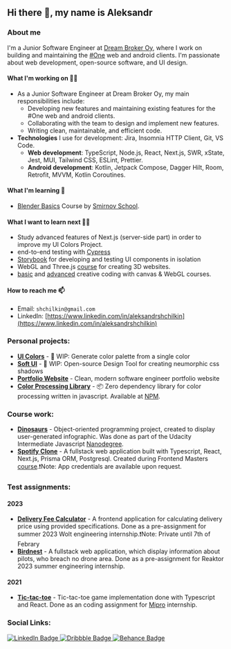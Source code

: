 ## Hi there 👋, my name is Aleksandr

### About me

I'm a Junior Software Engineer at [Dream Broker Oy](https://dreambroker.com), where I work on building and maintaining the [#One](https://dreambroker.com/one/) web and android clients. I'm passionate about web development, open-source software, and UI design.

#### What I'm working on 👨‍💻
- As a Junior Software Engineer at Dream Broker Oy, my main responsibilities include: 
    - Developing new features and maintaining existing features for the #One web and android clients.
    - Collaborating with the team to design and implement new features.
    - Writing clean, maintainable, and efficient code.
- **Technologies** I use for development: Jira, Insomnia HTTP Client, Git, VS Code.
    - **Web development**: TypeScript, Node.js, React, Next.js, SWR, xState, Jest, MUI, Tailwind CSS, ESLint, Prettier. 
    - **Android development**: Kotlin, Jetpack Compose, Dagger Hilt, Room, Retrofit, MVVM, Kotlin Coroutines.



#### What I'm learning 📖 
- [Blender Basics](https://smirnov.school/bb/) Course by [Smirnov School](https://smirnov.school).

#### What I want to learn next 👨‍🎓
  - Study advanced features of Next.js (server-side part) in order to improve my UI Colors Project.
  - end-to-end testing with [Cypress](https://www.cypress.io)
  - [Storybook](https://storybook.js.org) for developing and testing UI components in isolation
  - WebGL and Three.js [course](https://threejs-journey.com) for creating 3D websites. 
  - [basic](https://frontendmasters.com/courses/canvas-webgl/) and [advanced](https://frontendmasters.com/courses/webgl-shaders/) creative coding with canvas & WebGL courses.

#### How to reach me 📫 
- Email: `shchilkin@gmail.com`
- LinkedIn: [https://www.linkedin.com/in/aleksandrshchilkin](https://www.linkedin.com/in/aleksandrshchilkin)


### Personal projects:

- [**UI Colors**](https://ui-colors-eight.vercel.app/#50ae6f) - 🚧 WIP: Generate color palette from a single color
- [**Soft UI**](https://soft-ui.vercel.app/#FAFAFA) - 🚧 WIP: Open-source Design Tool for creating neumorphic css shadows
- [**Portfolio Website**](https://shchilkin.design) - Clean, modern software engineer portfolio website
- [**Color Processing Library**](https://github.com/shchilkin/color-processing-library) - 📦 Zero dependency library for color processing written in javascript. Available at [NPM](https://www.npmjs.com/package/color-processing-library).


### Course work: 

- [**Dinosaurs**](https://shchilkin.github.io/dinosaurs/) - Object-oriented programming project, created to display user-generated infographic. Was done as part of the Udacity Intermediate Javascript [Nanodegree](https://www.udacity.com/course/intermediate-javascript-nanodegree--nd032).
- [**Spotify Clone**](https://frontend-masters-nextjs-fullstack.vercel.app/signin) - A fullstack web application built with Typescript, React, Next.js, Prisma ORM, Postgresql. Created during Frontend Masters [course](https://frontendmasters.com/courses/fullstack-app-next/).❗️Note: App credentials are available upon request.

### Test assignments:

#### 2023
- [**Delivery Fee Calculator**](https://github.com/shchilkin/wolt-delivery-fee-calculator) - A frontend application for calculating delivery price using provided specifications. Done as a pre-assignment for summer 2023 Wolt engineering internship.❗Note: Private until 7th of Febrary 
- [**Birdnest**](https://reaktor-birdnest-frontend-gkmin.ondigitalocean.app/) - A fullstack web application, which display information about pilots, who breach no drone area. Done as a pre-assignment for Reaktor 2023 summer engineering internship.
#### 2021
- [**Tic-tac-toe**](https://shchilkin.github.io/tic-tac-toe/) - Tic-tac-toe game implementation done with Typescript and React. Done as an coding assignment for [Mipro](https://www.mipro.fi/en/) internship.


### Social Links:

<div id="badges">
  <a href="https://www.linkedin.com/in/aleksandrshchilkin">
    <img src="https://img.shields.io/badge/LinkedIn-0A66C2?style=for-the-badge&logo=linkedin&logoColor=white" alt="LinkedIn Badge"/>
  </a>
  <a href="https://dribbble.com/AleksandrShchilkin">
    <img src="https://img.shields.io/badge/Dribbble-ea4c89?style=for-the-badge&logo=dribbble&logoColor=white" alt="Dribbble Badge"/>
  </a>
  <a href="https://www.behance.net/AleksandrShchilkin">
    <img src="https://img.shields.io/badge/Behance-1769ff?style=for-the-badge&logo=behance&logoColor=white" alt="Behance Badge"/>
  </a>
</div>

<!-- ## Summary

I am a Junior Software Engineer with **experience in web and android development**. I have a passion for **building web applications**, **creating open-source software**, and **crafting UI design concepts**. My experience includes working on web projects using technologies such as **JavaScript, TypeScript, React, Next.js**, and more. And for android development, I have experience with **Kotlin, Jetpack Compose, Dagger Hilt, Room, Retrofit, MVVM, and Kotlin Coroutines**. I have strong skills in **problem solving, troubleshooting and debugging**, and a track record of **delivering high-quality and efficient code**. -->

